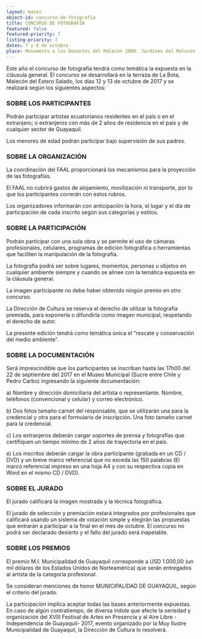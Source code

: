 ```yaml
---
layout: bases
object-id: concurso-de-fotografia
title: CONCURSO DE FOTOGRAFÍA
featured: false
featured-priority: 7
listing-priority: 7
dates: 7 y 8 de octubre
place: Monumento a los Donantes del Malecón 2000. Jardines del Malecón
---
```

Este año el concurso de fotografía tendrá como temática la expuesta en la cláusula general. El concurso se desarrollará en la terraza de La Bota, Malecón del Estero Salado, los días 12 y 13 de octubre de 2017 y se realizará según los siguientes aspectos:

### SOBRE LOS PARTICIPANTES
Podrán participar artistas ecuatorianos residentes en el país o en el extranjero; o extranjeros con más de 2 años de residencia en el país y de cualquier sector de Guayaquil.

Los menores de edad podrán participar bajo supervisión de sus padres.

### SOBRE LA ORGANIZACIÓN
La coordinación del FAAL proporcionará los mecanismos para la proyección de las fotografías.

El FAAL no cubrirá gastos de alojamiento, movilización ni transporte, por lo que los participantes correrán con estos rubros.

Los organizadores informarán con anticipación la hora, el lugar y el día de participación de cada inscrito según sus categorías y estilos.

### SOBRE LA PARTICIPACIÓN
Podrán participar con una sola obra y se permite el uso de cámaras profesionales, celulares, programas de edición fotográfica o herramientas que faciliten la manipulación de la fotografía.

La fotografía podrá ser sobre lugares, momentos, personas u objetos en cualquier ambiente siempre y cuando se alinee con la temática expuesta en la cláusula general.

La imagen participante no debe haber obtenido ningún premio en otro concurso.

La Dirección de Cultura se reserva el derecho de utilizar la fotografía premiada, para exponerla o difundirla como imagen municipal, respetando el derecho de autor.

La presente edición tendrá como temática única el “rescate y conservación del medio ambiente”.

### SOBRE LA DOCUMENTACIÓN
Será imprescindible que los participantes se inscriban hasta las 17h00 del 22 de septiembre del 2017 en el Museo Municipal (Sucre entre Chile y Pedro Carbo) ingresando la siguiente documentación:

a) Nombre y dirección domiciliaria del artista o representante. Nombre, teléfonos (convencional y celular) y correo electrónico.

b) Dos fotos tamaño carnet del responsable, que se utilizarán una para la credencial y otra para el formulario de inscripción. Una foto tamaño carnet para la credencial.

c) Los extranjeros deberán cargar soportes de prensa y fotografías que certifiquen un tiempo mínimo de 2 años de trayectoria en el país.

e) Los inscritos deberán cargar la obra participante (grabada en un CD / DVD) y un breve marco referencial que no exceda las 150 palabras (El marco referencial impreso en una hoja A4 y con su respectiva copia en Word en el mismo CD / DVD).

### SOBRE EL JURADO
El jurado calificará la imagen mostrada y la técnica fotográfica.

El jurado de selección y premiación estará integrados por profesionales que calificará usando un sistema de votación simple y elegirán las propuestas que entrarán a participar a la final en el mes de octubre.  El concurso no podrá ser declarado desierto y el fallo del jurado será inapelable.

### SOBRE LOS PREMIOS
El premio M.I. Municipalidad de Guayaquil corresponde a USD 1.000,00 (un mil dólares de los Estados Unidos de Norteamérica) que serán entregados al artista de la categoría profesional.

Se consideran menciones de honor MUNICIPALIDAD DE GUAYAQUIL, según el criterio del jurado.

La participación implica aceptar todas las bases anteriormente expuestas. En caso de algún contratiempo, de diversa índole que afecte la seriedad y organización del XVIII Festival de Artes en Presencia y al Aire Libre -Independencia de Guayaquil- 2017, evento organizado por la Muy Ilustre Municipalidad de Guayaquil, la Dirección de Cultura lo resolverá.
